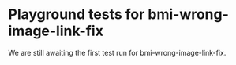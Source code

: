 # Playground tests for bmi-wrong-image-link-fix
We are still awaiting the first test run for bmi-wrong-image-link-fix.
